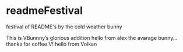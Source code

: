 # readmeFestival
festival of README's by the cold weather bunny

This is VBunnny’s glorious addition
hello from alex the avarage bunny... thanks for coffee V!
hello from Volkan

